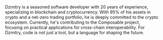 


Dzmitry is a seasoned software developer with 20 years of experience, specializing in blockchain and cryptocurrency. With 95% of his assets in crypto and a net-zero trading portfolio, he is deeply committed to the crypto ecosystem. Currently, he's contributing to the Composable project, focusing on practical applications for cross-chain interoperability. For Dzmitry, code is not just a tool, but a language for shaping the future.